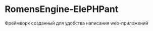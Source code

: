 RomensEngine-ElePHPant
======================
Фреймворк созданный для удобства написания web-приложений
